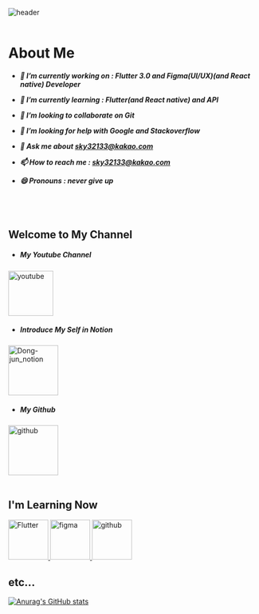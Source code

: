 
![header](https://capsule-render.vercel.app/api?type=Cylinder&color=auto&height=150&section=header&text=@fossil___95&fontSize=90&fontcolor=auto&animation=twinkling)
<br>
<br>
<h1 align="left">About Me</h1>
<h5>

- 🔭 I’m currently working on : Flutter 3.0 and Figma(UI/UX)(and React native) Developer

- 🌱 I’m currently learning : Flutter(and React native) and API 

- 👯 I’m looking to collaborate on Git

- 🤔 I’m looking for help with Google and Stackoverflow

- 💬 Ask me about sky32133@kakao.com

- 📫 How to reach me : sky32133@kakao.com

- 😄 Pronouns : never give up

</h5>
<br>
<br>


<h2 align="left">Welcome to My Channel</h2>
<!-- 
_blank : 새창에서 열기 
nooperner, noreferrer : 보안
href : 넘어갈 url 주소
src : 이미지 주소
alt : 이미지 전송 실패시 사용할 텍스트 내용
-->

<h5>

- My Youtube Channel

</h5>

<a href = "https://www.youtube.com/channel/UCLsK9Zy_W62bs09pPCjFWYw" target = "_blank_" rel ="noopener noreferrer" >
 <img src="https://cdn.icon-icons.com/icons2/2699/PNG/512/youtube_logo_icon_167938.png" alt="youtube" width = auto height = "90" vertical-align: middle; /> </a>

<br>

<h5>

- Introduce My Self in Notion

</h5>

<a target="_blank" href="https://grape-tumbleweed-a41.notion.site/62bfad4432634fe3bb7edfadfc6055d0" rel="noopener noreferrer" >
 <img src="https://img1.daumcdn.net/thumb/R800x0/?scode=mtistory2&fname=https%3A%2F%2Fblog.kakaocdn.net%2Fdn%2Fb8KTEj%2Fbtrn83lyP6L%2FTIxBbjy6ym4i61EF0N4j3K%2Fimg.jpg" alt="Dong-jun_notion" width=auto height="100" /> </a>

<br>

<h5>

- My Github

</h5>

<a href = "https://github.com/LeeHwaSeok" target = "_blank_" rel ="noopener noreferrer" >
 <img src="https://upload.wikimedia.org/wikipedia/commons/9/91/Octicons-mark-github.svg" alt="github" width = auto height = "100" vertical-align: middle; /> </a>

<br>
<br>

<h2 align="left">I'm Learning Now</h2>

<a href = "https://grape-tumbleweed-a41.notion.site/Flutter3-0-Flut-lab-Flutter-flow-842f9a988bf7406a82947a9ca10f2b69" target = "_blank_" rel ="noopener noreferrer" >
 <img src="https://www.svgrepo.com/show/353751/flutter.svg" alt="Flutter" width = auto height = "80" vertical-align: middle; /> </a>
<a href = "https://grape-tumbleweed-a41.notion.site/Figma-a4252962e2fd4544a681a056a8605766" target = "_blank_" rel ="noopener noreferrer" >
 <img src="https://upload.wikimedia.org/wikipedia/commons/3/33/Figma-logo.svg" alt="figma" width = auto height = "80" vertical-align: middle; /> </a>
<a href = "https://grape-tumbleweed-a41.notion.site/React-Native-783185a491e941f386aef932d98db503" target = "_blank_" rel ="noopener noreferrer" >
 <img src="https://upload.wikimedia.org/wikipedia/commons/thumb/a/a7/React-icon.svg/2300px-React-icon.svg.png" alt="github" width = auto height = "80" vertical-align: middle; /> </a> 







<h2> etc... </h2>


<!-- [![Top Langs](https://github-readme-stats.vercel.app/api/top-langs/?username=LeeHwaSeok)](https://github.com/LeeHwaSeok/github-readme-stats) -->
[![Anurag's GitHub stats](https://github-readme-stats.vercel.app/api?username=LeeHwaSeok)](https://github.com/LeeHwaSeok/github-readme-stats)



